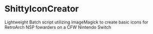 # ShittyIconCreator
Lightweight Batch script utilizing ImageMagick to create basic icons for RetroArch NSP fowarders on a CFW Nintendo Switch
